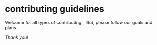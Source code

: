 # contributing guidelines
Welcome for all types of contributing.  
But, please follow our goals and plans.

*Thank you!*
